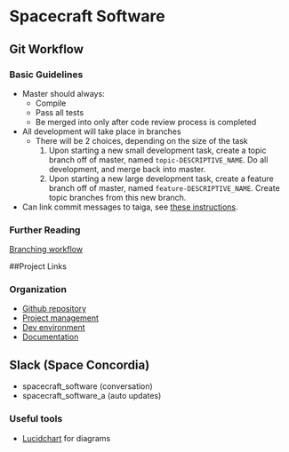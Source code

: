 # Spacecraft Software

## Git Workflow
### Basic Guidelines
- Master should always:
  - Compile
  - Pass all tests
  - Be merged into only after code review process is completed
- All development will take place in branches
  - There will be 2 choices, depending on the size of the task
    1. Upon starting a new small development task, create a topic branch off of master, named `topic-DESCRIPTIVE_NAME`. Do all development, and merge back into master.
    2. Upon starting a new large development task, create a feature branch off of master, named `feature-DESCRIPTIVE_NAME`. Create topic branches from this new branch.
- Can link commit messages to taiga, see [these instructions](https://tree.taiga.io/support/integrations/changing-elements-status-via-commit-message/).

### Further Reading
[Branching workflow](https://git-scm.com/book/en/v2/Git-Branching-Branching-Workflows)

##Project Links
### Organization
- [Github repository](https://github.com/spaceconcordia/SpacecraftSoftware)
- [Project management](https://tree.taiga.io/project/slijs-spacecraft-software/)
- [Dev environment](https://github.com/spaceconcordia/vagrant)
- [Documentation](https://github.com/Slijs/SpacecraftSoftware/wiki)


## Slack (Space Concordia)
- spacecraft_software (conversation)
- spacecraft_software_a (auto updates)

### Useful tools
- [Lucidchart](https://www.lucidchart.com/) for diagrams
